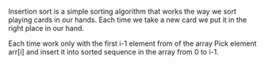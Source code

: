Insertion sort is a simple sorting algorithm that works the way we sort playing cards in our hands. Each time we take a new card we put it in the right place in our hand. 



Each time work only with the first i-1 element from of the array
Pick element arr[i] and insert it into sorted sequence in the array from 0 to i-1.